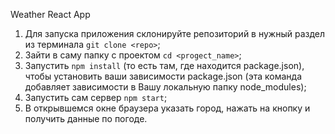 
Weather React App

1) Для запуска приложения склонируйте репозиторий в нужный раздел из терминала `git clone <repo>`;
2) Зайти в саму папку с проектом `cd <progect_name>`;
3) Запустить `npm install` (то есть там, где находится package.json), чтобы установить ваши зависимости package.json (эта команда добавляет зависимости в Вашу локальную папку node_modules);
4) Запустить сам сервер `npm start`;
5) В открывшемся окне браузера указать город, нажать на кнопку и получить данные по погоде.
